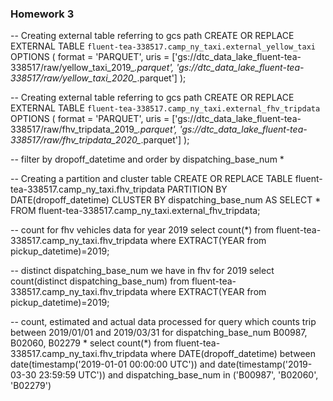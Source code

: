 ### Homework 3

-- Creating external table referring to gcs path
CREATE OR REPLACE EXTERNAL TABLE `fluent-tea-338517.camp_ny_taxi.external_yellow_taxi`
OPTIONS (
  format = 'PARQUET',
  uris = ['gs://dtc_data_lake_fluent-tea-338517/raw/yellow_taxi_2019_*.parquet', 'gs://dtc_data_lake_fluent-tea-338517/raw/yellow_taxi_2020_*.parquet']
);

-- Creating external table referring to gcs path
CREATE OR REPLACE EXTERNAL TABLE `fluent-tea-338517.camp_ny_taxi.external_fhv_tripdata`
OPTIONS (
  format = 'PARQUET',
  uris = ['gs://dtc_data_lake_fluent-tea-338517/raw/fhv_tripdata_2019_*.parquet', 'gs://dtc_data_lake_fluent-tea-338517/raw/fhv_tripdata_2020_*.parquet']
);

-- filter by dropoff_datetime and order by dispatching_base_num *


-- Creating a partition and cluster table
CREATE OR REPLACE TABLE fluent-tea-338517.camp_ny_taxi.fhv_tripdata
PARTITION BY DATE(dropoff_datetime)
CLUSTER BY dispatching_base_num AS
SELECT * FROM fluent-tea-338517.camp_ny_taxi.external_fhv_tripdata;

-- count for fhv vehicles data for year 2019
select count(*) from fluent-tea-338517.camp_ny_taxi.fhv_tripdata where EXTRACT(YEAR from pickup_datetime)=2019;

-- distinct dispatching_base_num we have in fhv for 2019
select count(distinct dispatching_base_num) from fluent-tea-338517.camp_ny_taxi.fhv_tripdata where EXTRACT(YEAR from pickup_datetime)=2019;

-- count, estimated and actual data processed for query which counts trip between 2019/01/01 and 2019/03/31 for dispatching_base_num B00987, B02060, B02279 *
select count(*) from fluent-tea-338517.camp_ny_taxi.fhv_tripdata where DATE(dropoff_datetime) between date(timestamp('2019-01-01 00:00:00 UTC')) and date(timestamp('2019-03-30 23:59:59 UTC')) and dispatching_base_num in ('B00987', 'B02060', 'B02279')

